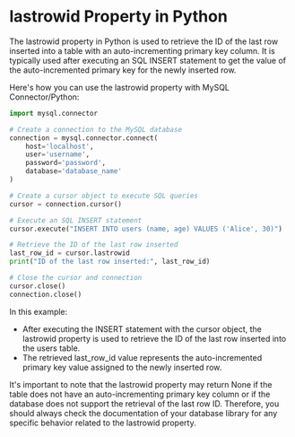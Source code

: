 # lastrowid Property in Python

The lastrowid property in Python is used to retrieve the ID of the last row inserted into a table with an auto-incrementing primary key column. It is typically used after executing an SQL INSERT statement to get the value of the auto-incremented primary key for the newly inserted row.

Here's how you can use the lastrowid property with MySQL Connector/Python:

```python
import mysql.connector

# Create a connection to the MySQL database
connection = mysql.connector.connect(
    host='localhost',
    user='username',
    password='password',
    database='database_name'
)

# Create a cursor object to execute SQL queries
cursor = connection.cursor()

# Execute an SQL INSERT statement
cursor.execute("INSERT INTO users (name, age) VALUES ('Alice', 30)")

# Retrieve the ID of the last row inserted
last_row_id = cursor.lastrowid
print("ID of the last row inserted:", last_row_id)

# Close the cursor and connection
cursor.close()
connection.close()
```

In this example:

- After executing the INSERT statement with the cursor object, the lastrowid property is used to retrieve the ID of the last row inserted into the users table.
- The retrieved last_row_id value represents the auto-incremented primary key value assigned to the newly inserted row.

It's important to note that the lastrowid property may return None if the table does not have an auto-incrementing primary key column or if the database does not support the retrieval of the last row ID. Therefore, you should always check the documentation of your database library for any specific behavior related to the lastrowid property.






